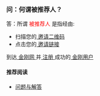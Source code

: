 ### 问：何谓被推荐人？
答：所谓<font color="Red"> 被推荐人 </font>是指经由:
- 扫描您的[ 邀请二维码 ](https://a2zitpro.github.io/web/邀请二维码-推荐人)
- 点击您的[ 邀请链接 ](https://a2zitpro.github.io/web/邀请链接-推荐人)

到达[ 金刚网 ](https://a2zitpro.github.io/web/金刚中文网)并[ 注册 ](https://a2zitpro.github.io/web/l2_reg)成功的[ 金刚用户 ](https://a2zitpro.github.io/web/金刚用户)

#### 推荐阅读
- [问题与解答](https://a2zitpro.github.io/web/列表-问题与解答)
